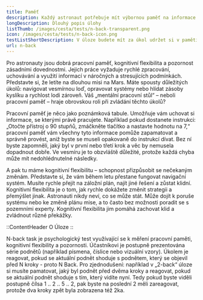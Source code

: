 ```yaml
---
title: Paměť
description: Každý astronaut potřebuje mít výbornou paměť na informace i krátkodobou paměť, aby si zapamatoval a dokálaz zpracovat množství informací, které se na něj v každou chvíli hrnou
longDescription: Dlouhý popis úlohy
listThumb: /images/cesta/tests/n-back-transparent.png
icon: /images/cesta/tests/n-back-icon.png
testListShortDescription: V úloze budete mít za úkol udržet si v paměti informace a rychle reagovat na změny.
url: n-back
---
```


Pro astronauty jsou dobrá pracovní paměť, kognitivní flexibilita a pozornost zásadními dovednostmi. Jejich práce vyžaduje rychlé zpracování, uchovávání a využití informací v náročných a stresujících podmínkách. Představte si, že letíte na dlouhou misi na Mars. Máte spousty důležitých úkolů: navigovat vesmírnou loď, opravovat systémy nebo hlídat zásoby kyslíku a rychlost lodi zároveň. Váš „mentální pracovní stůl“ – neboli pracovní paměť – hraje obrovskou roli při zvládání těchto úkolů?

Pracovní paměť je něco jako poznámková tabule. Umožňuje vám uchovat si informace, se kterými právě pracujete. Například pokud dostanete instrukci: „Otočte přístroj o 90 stupňů, zmáčkněte tlačítko a nastavte hodnotu na 7,“ pracovní paměť vám všechny tyto informace pomůže zapamatovat a správně provést, aniž byste se museli opakovaně do instrukcí dívat. Bez ní byste zapomněli, jaký byl v první nebo třetí krok a věc by nemusela dopadnout dobře. Ve vesmíru je to obzvláště důležité, protože každá chyba může mít nedohlédnutelné následky. 

A pak tu máme kognitivní flexibilitu – schopnost přizpůsobit se nečekaným změnám. Představte si, že vám během letu přestane fungovat navigační systém. Musíte rychle přejít na záložní plán, najít jiné řešení a zůstat klidní. Kognitivní flexibilita je o tom, jak rychle dokážete změnit strategii a přemýšlet jinak. Astronauti nikdy neví, co se může stát. Může dojít k poruše systému nebo ke změně plánu mise, a to často bez možnosti poradit se s pozemními experty. Kognitivní flexibilita jim pomáhá zachovat klid a zvládnout různé překážky.

::ContentHeader
O Úloze
::

N-back task je psychologický test využívající se k měření pracovní paměti, kognitivní flexibility a pozornosti. Účastníkovi je postupně prezentována série podnětů (například písmena, číslice nebo vizuální vzory). Úkolem je reagovat, pokud se aktuální podnět shoduje s podnětem, který se objevil před N kroky - proto N Back. Pro zjednodušení: například v „2-back“ úloze si musíte pamatovat, jaký byl podnět před dvěma kroky a reagovat, pokud se aktuální podnět shoduje s tím, který vidíte nyní. Tedy pokud byste viděli postupně čílsa 1 .. 2 .. 5 .. 2, pak byste na poslední 2 měli zareagovat, protože dva kroky zpět byla zobrazena též 2ka. 

